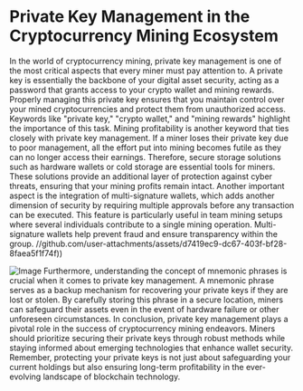 # Private Key Management in the Cryptocurrency Mining Ecosystem
In the world of cryptocurrency mining, private key management is one of the most critical aspects that every miner must pay attention to. A private key is essentially the backbone of your digital asset security, acting as a password that grants access to your crypto wallet and mining rewards. Properly managing this private key ensures that you maintain control over your mined cryptocurrencies and protect them from unauthorized access. Keywords like "private key," "crypto wallet," and "mining rewards" highlight the importance of this task.
Mining profitability is another keyword that ties closely with private key management. If a miner loses their private key due to poor management, all the effort put into mining becomes futile as they can no longer access their earnings. Therefore, secure storage solutions such as hardware wallets or cold storage are essential tools for miners. These solutions provide an additional layer of protection against cyber threats, ensuring that your mining profits remain intact.
Another important aspect is the integration of multi-signature wallets, which adds another dimension of security by requiring multiple approvals before any transaction can be executed. This feature is particularly useful in team mining setups where several individuals contribute to a single mining operation. Multi-signature wallets help prevent fraud and ensure transparency within the group. 
 //github.com/user-attachments/assets/d7419ec9-dc67-403f-bf28-8faea5f1f74f))

![Image](https://github.com/user-attachments/assets/d7419ec9-dc67-403f-bf28-8faea5f1f74f)
Furthermore, understanding the concept of mnemonic phrases is crucial when it comes to private key management. A mnemonic phrase serves as a backup mechanism for recovering your private keys if they are lost or stolen. By carefully storing this phrase in a secure location, miners can safeguard their assets even in the event of hardware failure or other unforeseen circumstances.
In conclusion, private key management plays a pivotal role in the success of cryptocurrency mining endeavors. Miners should prioritize securing their private keys through robust methods while staying informed about emerging technologies that enhance wallet security. Remember, protecting your private keys is not just about safeguarding your current holdings but also ensuring long-term profitability in the ever-evolving landscape of blockchain technology.
